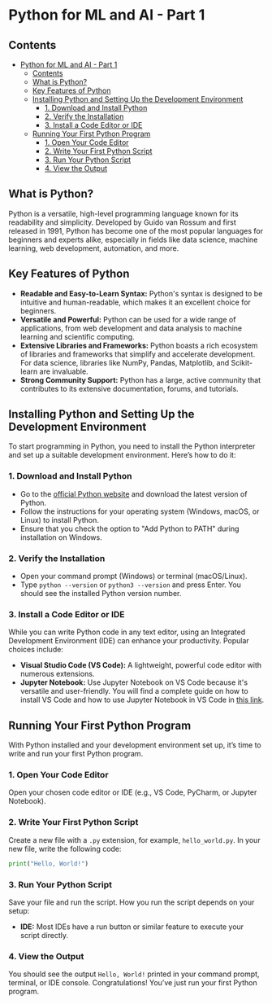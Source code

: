 # Python for ML and AI - Part 1

## Contents
- [Python for ML and AI - Part 1](#python-for-ml-and-ai---part-1)
  - [Contents](#contents)
  - [What is Python?](#what-is-python)
  - [Key Features of Python](#key-features-of-python)
  - [Installing Python and Setting Up the Development Environment](#installing-python-and-setting-up-the-development-environment)
    - [1. Download and Install Python](#1-download-and-install-python)
    - [2. Verify the Installation](#2-verify-the-installation)
    - [3. Install a Code Editor or IDE](#3-install-a-code-editor-or-ide)
  - [Running Your First Python Program](#running-your-first-python-program)
    - [1. Open Your Code Editor](#1-open-your-code-editor)
    - [2. Write Your First Python Script](#2-write-your-first-python-script)
    - [3. Run Your Python Script](#3-run-your-python-script)
    - [4. View the Output](#4-view-the-output)

## What is Python?
Python is a versatile, high-level programming language known for its readability and simplicity. Developed by Guido van Rossum and first released in 1991, Python has become one of the most popular languages for beginners and experts alike, especially in fields like data science, machine learning, web development, automation, and more.

## Key Features of Python
- **Readable and Easy-to-Learn Syntax:** Python's syntax is designed to be intuitive and human-readable, which makes it an excellent choice for beginners.
- **Versatile and Powerful:** Python can be used for a wide range of applications, from web development and data analysis to machine learning and scientific computing.
- **Extensive Libraries and Frameworks:** Python boasts a rich ecosystem of libraries and frameworks that simplify and accelerate development. For data science, libraries like NumPy, Pandas, Matplotlib, and Scikit-learn are invaluable.
- **Strong Community Support:** Python has a large, active community that contributes to its extensive documentation, forums, and tutorials.

## Installing Python and Setting Up the Development Environment
To start programming in Python, you need to install the Python interpreter and set up a suitable development environment. Here’s how to do it:

### 1. Download and Install Python
- Go to the [official Python website](https://www.python.org/) and download the latest version of Python.
- Follow the instructions for your operating system (Windows, macOS, or Linux) to install Python.
- Ensure that you check the option to "Add Python to PATH" during installation on Windows.

### 2. Verify the Installation
- Open your command prompt (Windows) or terminal (macOS/Linux).
- Type `python --version` or `python3 --version` and press Enter. You should see the installed Python version number.

### 3. Install a Code Editor or IDE
While you can write Python code in any text editor, using an Integrated Development Environment (IDE) can enhance your productivity. Popular choices include:
- **Visual Studio Code (VS Code):** A lightweight, powerful code editor with numerous extensions.
- **Jupyter Notebook:** Use Jupyter Notebook on VS Code because it's versatile and user-friendly. You will find a complete guide on how to install VS Code and how to use Jupyter Notebook in VS Code in [this link](https://www.youtube.com/watch?v=h1sAzPojKMg).

## Running Your First Python Program
With Python installed and your development environment set up, it’s time to write and run your first Python program.

### 1. Open Your Code Editor
Open your chosen code editor or IDE (e.g., VS Code, PyCharm, or Jupyter Notebook).

### 2. Write Your First Python Script
Create a new file with a `.py` extension, for example, `hello_world.py`. In your new file, write the following code:
```python
print("Hello, World!")
```

### 3. Run Your Python Script
Save your file and run the script. How you run the script depends on your setup:
- **IDE:** Most IDEs have a run button or similar feature to execute your script directly.

### 4. View the Output
You should see the output `Hello, World!` printed in your command prompt, terminal, or IDE console. Congratulations! You’ve just run your first Python program.